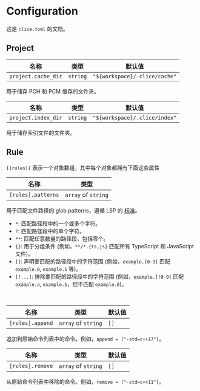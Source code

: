 # Configuration

这是 `clice.toml` 的文档。

## Project

| 名称                | 类型     | 默认值                        |
| ------------------- | -------- | ----------------------------- |
| `project.cache_dir` | `string` | `"${workspace}/.clice/cache"` |

用于储存 PCH 和 PCM 缓存的文件夹。
<br>

| 名称                | 类型     | 默认值                        |
| ------------------- | -------- | ----------------------------- |
| `project.index_dir` | `string` | `"${workspace}/.clice/index"` |

用于储存索引文件的文件夹。
<br>

## Rule

`[[rules]]` 表示一个对象数组，其中每个对象都拥有下面这些属性
<br>

| 名称               | 类型                |
| ------------------ | ------------------- |
| `[rules].patterns` | `array` of `string` |

用于匹配文件路径的 glob patterns，遵循 LSP 的 [标准](https://microsoft.github.io/language-server-protocol/specifications/lsp/3.17/specification/#documentFilter)。

- `*`: 匹配路径段中的一个或多个字符。
- `?`: 匹配路径段中的单个字符。
- `**`: 匹配任意数量的路径段，包括零个。
- `{}`: 用于分组条件 (例如，`**/*.{ts,js}` 匹配所有 TypeScript 和 JavaScript 文件)。
- `[]`: 声明要匹配的路径段中的字符范围 (例如，`example.[0-9]` 匹配 `example.0`, `example.1` 等)。
- `[!...]`: 排除要匹配的路径段中的字符范围 (例如，`example.[!0-9]` 匹配 `example.a`, `example.b`，但不匹配 `example.0`)。
<br>

| 名称             | 类型                | 默认值 |
| ---------------- | ------------------- | ------ |
| `[rules].append` | `array` of `string` | `[]`   |

追加到原始命令列表中的命令。例如，`append = ["-std=c++17"]`。
<br>

| 名称             | 类型                | 默认值 |
| ---------------- | ------------------- | ------ |
| `[rules].remove` | `array` of `string` | `[]`   |

从原始命令列表中移除的命令。例如，`remove = ["-std=c++11"]`。
<br>
